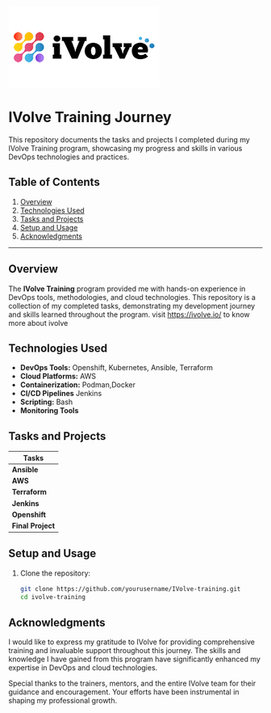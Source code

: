 ![IVolve Training Logo](Images/images.png) 

# IVolve Training Journey

This repository documents the tasks and projects I completed during my IVolve Training program, showcasing my progress and skills in various DevOps technologies and practices.

## Table of Contents
1. [Overview](#overview)
2. [Technologies Used](#technologies-used)
3. [Tasks and Projects](#tasks-and-projects)
4. [Setup and Usage](#setup-and-usage)
5. [Acknowledgments](#acknowledgments)

---

## Overview

The **IVolve Training** program provided me with hands-on experience in DevOps tools, methodologies, and cloud technologies. This repository is a collection of my completed tasks, demonstrating my development journey and skills learned throughout the program.
visit https://ivolve.io/ to know more about ivolve 

## Technologies Used

- **DevOps Tools:** Openshift, Kubernetes, Ansible, Terraform
- **Cloud Platforms:** AWS
- **Containerization:** Podman,Docker
- **CI/CD Pipelines** Jenkins
- **Scripting:** Bash
- **Monitoring Tools**

## Tasks and Projects

| Tasks        |  
|--------------|
|  **Ansible**    | 
|  **AWS**    | 
|  **Terraform**    | 
|  **Jenkins**    |        
|  **Openshift**    | 
|  **Final Project**    |




## Setup and Usage

1. Clone the repository:
   ```bash
   git clone https://github.com/yourusername/IVolve-training.git
   cd ivolve-training


## Acknowledgments
I would like to express my gratitude to IVolve for providing comprehensive training and invaluable support throughout this journey. The skills and knowledge I have gained from this program have significantly enhanced my expertise in DevOps and cloud technologies.

Special thanks to the trainers, mentors, and the entire IVolve team for their guidance and encouragement. Your efforts have been instrumental in shaping my professional growth.
